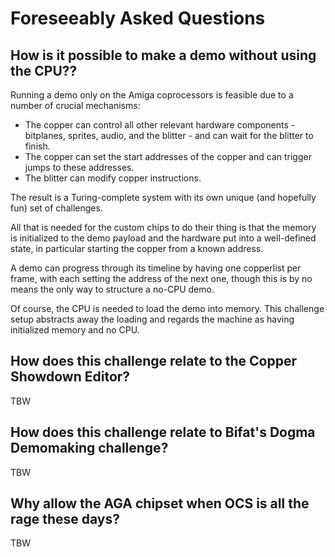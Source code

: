 # Foreseeably Asked Questions

## How is it possible to make a demo without using the CPU??

Running a demo only on the Amiga coprocessors is feasible due to a number of crucial mechanisms:

- The copper can control all other relevant hardware components - bitplanes, sprites, audio, and the blitter - and can wait for the blitter to finish.
- The copper can set the start addresses of the copper and can trigger jumps to these addresses.
- The blitter can modify copper instructions.

The result is a Turing-complete system with its own unique (and hopefully fun) set of challenges.

All that is needed for the custom chips to do their thing is that the memory is initialized to the demo payload and the hardware put into a well-defined state, in particular starting the copper from a known address.

A demo can progress through its timeline by having one copperlist per frame, with each setting the address of the next one, though this is by no means the only way to structure a no-CPU demo.

Of course, the CPU is needed to load the demo into memory. This challenge setup abstracts away the loading and regards the machine as having initialized memory and no CPU.

## How does this challenge relate to the Copper Showdown Editor?

TBW

## How does this challenge relate to Bifat's Dogma Demomaking challenge?

TBW

## Why allow the AGA chipset when OCS is all the rage these days?

TBW
